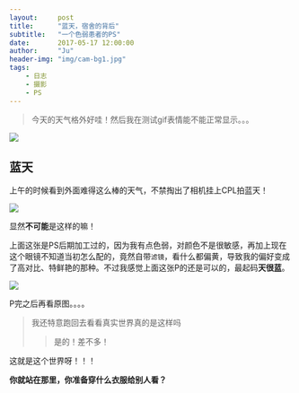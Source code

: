 ```yaml
---
layout:     post
title:      "蓝天，宿舍的背后"
subtitle:   "一个色弱患者的PS"
date:       2017-05-17 12:00:00
author:     "Ju"
header-img: "img/cam-bg1.jpg"
tags:
    - 日志
    - 摄影
    - PS
--- 
```


> 今天的天气格外好哇！然后我在测试gif表情能不能正常显示。。。

![](https://coco-1253659112.cos.ap-beijing-1.myqcloud.com/ju-blog/image/biaoqingbao/wzjf.gif)

## 蓝天

上午的时候看到外面难得这么棒的天气，不禁掏出了相机挂上CPL拍蓝天！

![](https://coco-1253659112.cos.ap-beijing-1.myqcloud.com/ju-blog/image/photo6d/20170517_1_PS.jpg)

显然**不可能**是这样的嘛！

上面这张是PS后期加工过的，因为我有点色弱，对颜色不是很敏感，再加上现在这个眼镜不知道当初怎么配的，竟然自带`滤镜`，看什么都偏黄，导致我的偏好变成了高对比、特鲜艳的那种。不过我感觉上面这张P的还是可以的，最起码**天很蓝**。

![](https://coco-1253659112.cos.ap-beijing-1.myqcloud.com/ju-blog/image/photo6d/20170517_2_R.jpg)

P完之后再看原图。。。。

> 我还特意跑回去看看真实世界真的是这样吗
>> 是的！差不多！

这就是这个世界呀！！！

**你就站在那里，你准备穿什么衣服给别人看？**


